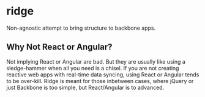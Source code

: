 # ridge


Non-agnostic attempt to bring structure to backbone apps.

## Why Not React or Angular?

Not implying React or Angular are bad. But they are usually
like using a sledge-hammer when all you need is a chisel. If
you are not creating reactive web apps with real-time data syncing,
using React or Angular tends to be over-kill. Ridge is meant for those
inbetween cases, where jQuery or just Backbone is too simple, but React/Angular
is to advanced.
